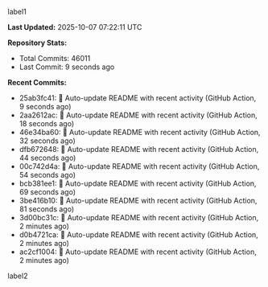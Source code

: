 
label1 
<!-- ACTIVITY_START -->
**Last Updated:** 2025-10-07 07:22:11 UTC

**Repository Stats:**
- Total Commits: 46011
- Last Commit: 9 seconds ago

**Recent Commits:**
- 25ab3fc41: 🤖 Auto-update README with recent activity (GitHub Action, 9 seconds ago)
- 2aa2612ac: 🤖 Auto-update README with recent activity (GitHub Action, 18 seconds ago)
- 46e34ba60: 🤖 Auto-update README with recent activity (GitHub Action, 32 seconds ago)
- dfb672648: 🤖 Auto-update README with recent activity (GitHub Action, 44 seconds ago)
- 00c742d4a: 🤖 Auto-update README with recent activity (GitHub Action, 54 seconds ago)
- bcb381ee1: 🤖 Auto-update README with recent activity (GitHub Action, 69 seconds ago)
- 3be416b10: 🤖 Auto-update README with recent activity (GitHub Action, 81 seconds ago)
- 3d00bc31c: 🤖 Auto-update README with recent activity (GitHub Action, 2 minutes ago)
- d0b4721ca: 🤖 Auto-update README with recent activity (GitHub Action, 2 minutes ago)
- ac2cf1004: 🤖 Auto-update README with recent activity (GitHub Action, 2 minutes ago)
<!-- ACTIVITY_END -->

label2
